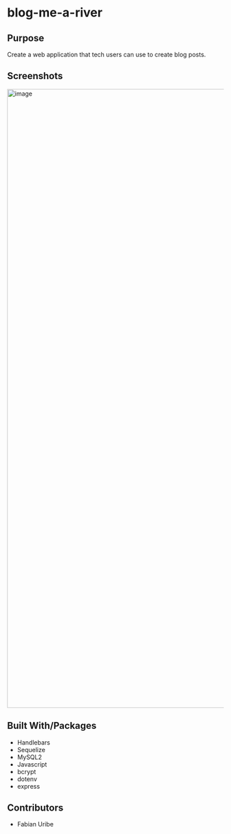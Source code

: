# blog-me-a-river

## Purpose
Create a web application that tech users can use to create blog posts.

## Screenshots
<img width="1440" alt="image" src="https://user-images.githubusercontent.com/52329597/158096887-5debd16c-0d57-4ab1-afa4-bdfc29087b60.png">


## Built With/Packages
* Handlebars
* Sequelize
* MySQL2
* Javascript
* bcrypt
* dotenv
* express

## Contributors
* Fabian Uribe

